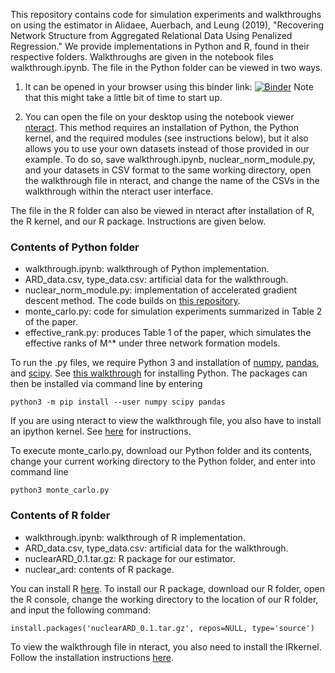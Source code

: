 This repository contains code for simulation experiments and walkthroughs on using the estimator in Alidaee, Auerbach, and Leung (2019), "Recovering Network Structure from Aggregated Relational Data Using Penalized Regression." We provide implementations in Python and R, found in their respective folders. Walkthroughs are given in the notebook files walkthrough.ipynb. The file in the Python folder can be viewed in two ways. 

1. It can be opened in your browser using this binder link: [![Binder](https://mybinder.org/badge_logo.svg)](https://mybinder.org/v2/gh/mpleung/ARD/master?filepath=Python%2Fwalkthrough.ipynb) Note that this might take a little bit of time to start up. 

2. You can open the file on your desktop using the notebook viewer [nteract](https://nteract.io/desktop). This method requires an installation of Python, the Python kernel, and the required modules (see instructions below), but it also allows you to use your own datasets instead of those provided in our example. To do so, save walkthrough.ipynb, nuclear\_norm\_module.py, and your datasets in CSV format to the same working directory, open the walkthrough file in nteract, and change the name of the CSVs in the walkthrough within the nteract user interface. 

The file in the R folder can also be viewed in nteract after installation of R, the R kernel, and our R package. Instructions are given below.

### Contents of Python folder ###

* walkthrough.ipynb: walkthrough of Python implementation.
* ARD\_data.csv, type\_data.csv: artificial data for the walkthrough.
* nuclear\_norm\_module.py: implementation of accelerated gradient descent method. The code builds on [this repository](https://github.com/wetneb/tracenorm).
* monte\_carlo.py: code for simulation experiments summarized in Table 2 of the paper.
* effective\_rank.py: produces Table 1 of the paper, which simulates the effective ranks of M^\* under three network formation models.

To run the .py files, we require Python 3 and installation of [numpy](https://numpy.org/), [pandas](https://pandas.pydata.org/), and [scipy](https://www.scipy.org). See [this walkthrough](https://python.quantecon.org/getting_started.html) for installing Python. The packages can then be installed via command line by entering 

    python3 -m pip install --user numpy scipy pandas

If you are using nteract to view the walkthrough file, you also have to install an ipython kernel. See [here](https://nteract.io/kernels) for instructions. 

To execute monte\_carlo.py, download our Python folder and its contents, change your current working directory to the Python folder, and enter into command line

    python3 monte_carlo.py

### Contents of R folder ###

* walkthrough.ipynb: walkthrough of R implementation.
* ARD\_data.csv, type\_data.csv: artificial data for the walkthrough.
* nuclearARD\_0.1.tar.gz: R package for our estimator.
* nuclear\_ard: contents of R package.

You can install R [here](https://www.r-project.org/). To install our R package, download our R folder, open the R console, change the working directory to the location of our R folder, and input the following command:

    install.packages('nuclearARD_0.1.tar.gz', repos=NULL, type='source')

To view the walkthrough file in nteract, you also need to install the IRkernel. Follow the installation instructions [here](https://irkernel.github.io/installation/).
